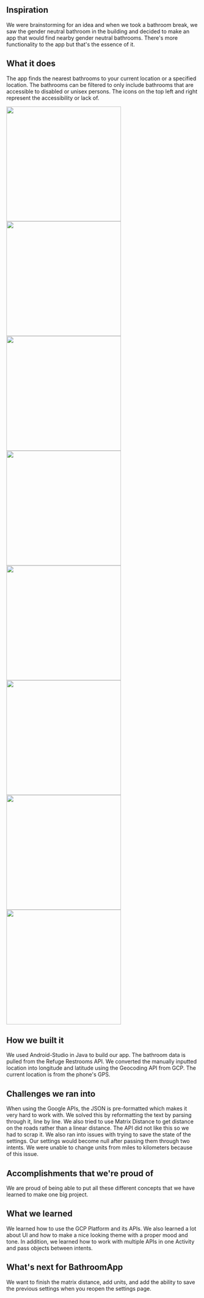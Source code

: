 ## Inspiration
We were brainstorming for an idea and when we took a bathroom break, we saw the gender neutral bathroom in the building and decided to make an app that would find nearby gender neutral bathrooms. There's more functionality to the app but that's the essence of it.

## What it does
The app finds the nearest bathrooms to your current location or a specified location. The bathrooms can be filtered to only include bathrooms that are accessible to disabled or unisex persons. The icons on the top left and right represent the accessibility or lack of.

<img src="/Screenshots/Home%20Screen.png" width="300" >
<img src="/Screenshots/Settings%20Page.png" width="300" >
<img src="/Screenshots/Current%20Location%20Selected.png" width="300">
<img src="/Screenshots/Results%20from%20Current%20Location%20and%20Filters%20Enabled%20-%201.png" width="300">
<img src="/Screenshots/Results%20from%20Current%20Location%20and%20Filters%20Enabled%20-%202.png" width="300">
<img src="/Screenshots/%20Manual%20Location%20Selected.png" width="300">
<img src="/Screenshots/%20Results%20from%20Manual%20Location%20and%20Filters%20Enabled%20-%201.png" width="300">
<img src="/Screenshots/%20Results%20from%20Manual%20Location%20and%20Filters%20Enabled%20-%202.png" width="300">

## How we built it
We used Android-Studio in Java to build our app. The bathroom data is pulled from the Refuge Restrooms API. We converted the manually inputted location into longitude and latitude using the Geocoding API from GCP. The current location is from the phone's GPS.

## Challenges we ran into
When using the Google APIs, the JSON is pre-formatted which makes it very hard to work with. We solved this by reformatting the text by parsing through it, line by line. We also tried to use Matrix Distance to get distance on the roads rather than a linear distance. The API did not like this so we had to scrap it. We also ran into issues with trying to save the state of the settings. Our settings would become null after passing them through two intents. We were unable to change units from miles to kilometers because of this issue.

## Accomplishments that we're proud of
We are proud of being able to put all these different concepts that we have learned to make one big project. 

## What we learned
We learned how to use the GCP Platform and its APIs. We also learned a lot about UI and how to make a nice looking theme with a proper mood and tone. In addition, we learned how to work with multiple APIs in one Activity and pass objects between intents.

## What's next for BathroomApp
We want to finish the matrix distance, add units, and add the ability to save the previous settings when you reopen the settings page.
